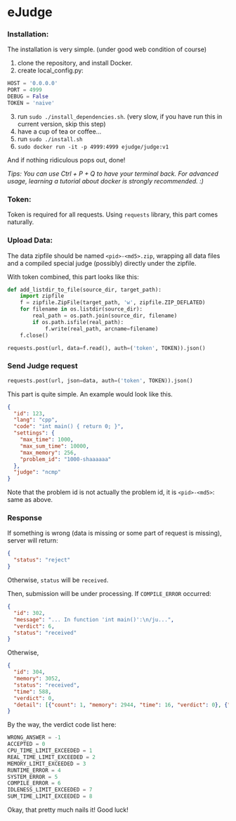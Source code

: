 # eJudge

### Installation:

The installation is very simple. (under good web condition of course)

1. clone the repository, and install Docker.
2. create local_config.py:
```python
HOST = '0.0.0.0'
PORT = 4999
DEBUG = False
TOKEN = 'naive'
```
3. run `sudo ./install_dependencies.sh`. (very slow, if you have run this in current version, skip this step)
4. have a cup of tea or coffee...
5. run `sudo ./install.sh`
6. `sudo docker run -it -p 4999:4999 ejudge/judge:v1`

And if nothing ridiculous pops out, done!

_Tips: You can use Ctrl + P + Q to have your terminal back. For advanced usage, learning a tutorial about docker is strongly recommended. :)_

### Token:

Token is required for all requests. Using `requests` library, this part comes naturally.

### Upload Data:

The data zipfile should be named `<pid>-<md5>.zip`, wrapping all data files and a compiled special judge (possibly) directly under the zipfile.

With token combined, this part looks like this:
```python
def add_listdir_to_file(source_dir, target_path):
    import zipfile
    f = zipfile.ZipFile(target_path, 'w', zipfile.ZIP_DEFLATED)
    for filename in os.listdir(source_dir):
        real_path = os.path.join(source_dir, filename)
        if os.path.isfile(real_path):
            f.write(real_path, arcname=filename)
    f.close()
```
```python
requests.post(url, data=f.read(), auth=('token', TOKEN)).json()
```

### Send Judge request
```python
requests.post(url, json=data, auth=('token', TOKEN)).json()
```
This part is quite simple. An example would look like this.
```json
{
  "id": 123, 
  "lang": "cpp",
  "code": "int main() { return 0; }",
  "settings": {
    "max_time": 1000,
    "max_sum_time": 10000,
    "max_memory": 256,
    "problem_id": "1000-shaaaaaa"
  },
  "judge": "ncmp"
}
```
Note that the problem id is not actually the problem id, it is `<pid>-<md5>`: same as above.

### Response

If something is wrong (data is missing or some part of request is missing), server will return:
```json
{
  "status": "reject"
}
```
Otherwise, `status` will be `received`.

Then, submission will be under processing. If `COMPILE_ERROR` occurred:
```json
{
  "id": 302,
  "message": "... In function 'int main()':\n/ju...",
  "verdict": 6,
  "status": "received"
}
```

Otherwise,
```json
{
  "id": 304, 
  "memory": 3052, 
  "status": "received", 
  "time": 588, 
  "verdict": 0,
  "detail": [{"count": 1, "memory": 2944, "time": 16, "verdict": 0}, {"count": 2, "memory": 2944, "time": 16, "verdict": 0}]
}
```

By the way, the verdict code list here:
```python
WRONG_ANSWER = -1
ACCEPTED = 0
CPU_TIME_LIMIT_EXCEEDED = 1
REAL_TIME_LIMIT_EXCEEDED = 2
MEMORY_LIMIT_EXCEEDED = 3
RUNTIME_ERROR = 4
SYSTEM_ERROR = 5
COMPILE_ERROR = 6
IDLENESS_LIMIT_EXCEEDED = 7
SUM_TIME_LIMIT_EXCEEDED = 8
```

Okay, that pretty much nails it! Good luck!


